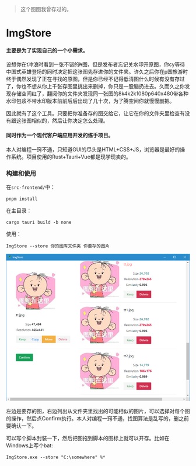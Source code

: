> 这个图图我曾存过的。

# ImgStore

#### 主要是为了实现自己的一个小需求。

设想你在t冲浪时看到一张不错的~~h~~图，但是发布者忘记关水印开原图，你cy等待中国式英雄登场的同时决定把这张图先存进你的文件夹。许久之后你在p国旅游时终于偶然发现了正在寻找的原图，但是你已经不记得低清图什么时候有没有存过了，你也不想从你上千张存图里挑出来删掉，你只是一股脑扔进去。久而久之你发现存储空间红了，翻阅你的文件夹发现同一张图的8k4k2k1080p640x480带各种水印包浆不带水印版本前前后后出现了几十次，为了腾空间你就慢慢删把。

因此就有了这个工具。只要把你准备存的图交给它，让它在你的文件夹里检查有没有跟这张图相似的，然后让你决定怎么处理。

#### 同时作为一个现代客户端应用开发的练手项目。

本人对编程一窍不通，只知道GUI的尽头是HTML+CSS+JS，浏览器是最好的操作系统。项目使用的Rust+Tauri+Vue都是现学现卖的。

### 构建和使用

在`src-frontend/`中：

```
pnpm install
```

在主目录：

```
cargo tauri build -b none
```

使用：

```
ImgStore --store 你的图库文件夹 你要存的图片
```

![效果](assets/demo.png)

左边是要存的图，右边列出从文件夹里找出的可能相似的图片，可以选择对每个图的操作，然后点Confirm执行。本人对编程一窍不通，找图算法是乱写的，删之前要确认一下。

可以写个脚本封装一下，然后把图拖到脚本的图标上就可以开存。比如在Windows上写个bat:

```
ImgStore.exe --store "C:\somewhere" %*
```